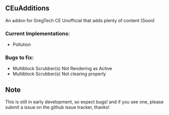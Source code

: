 ## CEuAdditions

An addon for GregTech CE Unofficial that adds plenty of content (Soon)

### Current Implementations:
* Pollution

### Bugs to fix:
* Multiblock Scrubber(s) Not Rendering as Active
* Multiblock Scrubber(s) Not clearing properly
## Note
This is still in early development, so expect bugs! and if you see one, please submit a issue on the github issue tracker, thanks!
